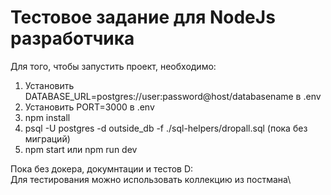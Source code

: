 # Тестовое задание для NodeJs разработчика
Для того, чтобы запустить проект, необходимо:
1) Установить DATABASE_URL=postgres://user:password@host/databasename в .env
2) Установить PORT=3000 в .env
3) npm install
4) psql -U postgres -d outside_db -f ./sql-helpers/dropall.sql (пока без миграций)
5) npm start или npm run dev

Пока без докера, докумнтации и тестов D:\
Для тестирования можно использовать коллекцию из постмана\
